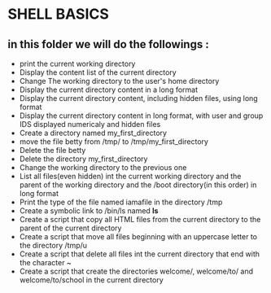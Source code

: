 # SHELL BASICS

## in this folder we will do the followings : <br>

- print the current working directory
- Display the content list of the current directory
- Change The working directory to the user's home directory
- Display the current directory content in a long format
- Display the current directory content, including hidden files, using long format
- Display the current directory content in long format, with user and group IDS displayed numericaly and hidden files
- Create a directory named my_first_directory
- move the file betty from /tmp/ to /tmp/my_first_directory
- Delete the file betty
- Delete the directory my_first_directory
- Change the working directory to the previous one
- List all files(even hidden) int the current working directory and the parent of the working directory and the /boot directory(in this order) in long format
- Print the type of the file named iamafile in the directory /tmp
- Create a symbolic link to /bin/ls named __ls__
- Create a script that copy all HTML files from the current directory to the parent of the current directory
- Create a script that move all files beginning with an uppercase letter to the directory /tmp/u
- Create a script that delete all files int the current directory that end with the character ~
- Create a script that create the directories welcome/, welcome/to/ and welcome/to/school in the current directory
